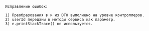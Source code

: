     Исправление ошибок:

    1) Преобразования в и из DTO выполнено на уровне контроллеров.
    2) userId переданы в методы сервиса как параметр.
    3) e.printStackTrace() не используется.